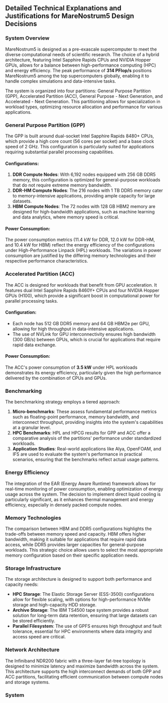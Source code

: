 ## Detailed Technical Explanations and Justifications for MareNostrum5 Design Decisions

### System Overview

MareNostrum5 is designed as a pre-exascale supercomputer to meet the diverse computational needs of scientific research. The choice of a hybrid architecture, featuring Intel Sapphire Rapids CPUs and NVIDIA Hopper GPUs, allows for a balance between high-performance computing (HPC) and energy efficiency. The peak performance of **314 PFlop/s** positions MareNostrum5 among the top supercomputers globally, enabling it to handle complex simulations and data-intensive tasks.

The system is organized into four partitions: General Purpose Partition (GPP), Accelerated Partition (ACC), General Purpose - Next Generation, and Accelerated - Next Generation. This partitioning allows for specialization in workload types, optimizing resource allocation and performance for various applications.

### General Purpose Partition (GPP)

The GPP is built around dual-socket Intel Sapphire Rapids 8480+ CPUs, which provide a high core count (56 cores per socket) and a base clock speed of 2 GHz. This configuration is particularly suited for applications requiring substantial parallel processing capabilities.

#### Configurations:
1. **DDR Compute Nodes**: With 6,192 nodes equipped with 256 GB DDR5 memory, this configuration is optimized for general-purpose workloads that do not require extreme memory bandwidth.
2. **DDR-HM Compute Nodes**: The 216 nodes with 1 TB DDR5 memory cater to memory-intensive applications, providing ample capacity for large datasets.
3. **HBM Compute Nodes**: The 72 nodes with 128 GB HBM2 memory are designed for high-bandwidth applications, such as machine learning and data analytics, where memory speed is critical.

#### Power Consumption:
The power consumption metrics (11.4 kW for DDR, 12.0 kW for DDR-HM, and 10.4 kW for HBM) reflect the energy efficiency of the configurations under High-Performance Linpack (HPL) workloads. The variations in power consumption are justified by the differing memory technologies and their respective performance characteristics.

### Accelerated Partition (ACC)

The ACC is designed for workloads that benefit from GPU acceleration. It features dual Intel Sapphire Rapids 8460Y+ CPUs and four NVIDIA Hopper GPUs (H100), which provide a significant boost in computational power for parallel processing tasks.

#### Configuration:
- Each node has 512 GB DDR5 memory and 64 GB HBM2e per GPU, allowing for high throughput in data-intensive applications.
- The use of NVLink for GPU interconnectivity ensures high bandwidth (300 GB/s) between GPUs, which is crucial for applications that require rapid data exchange.

#### Power Consumption:
The ACC's power consumption of **3.5 kW** under HPL workloads demonstrates its energy efficiency, particularly given the high performance delivered by the combination of CPUs and GPUs.

### Benchmarking

The benchmarking strategy employs a tiered approach:
1. **Micro-benchmarks**: These assess fundamental performance metrics such as floating-point performance, memory bandwidth, and interconnect throughput, providing insights into the system's capabilities at a granular level.
2. **HPC Benchmarks**: HPL and HPCG results for GPP and ACC offer a comparative analysis of the partitions' performance under standardized workloads.
3. **Application Studies**: Real-world applications like Alya, OpenFOAM, and IFS are used to evaluate the system's performance in practical scenarios, ensuring that the benchmarks reflect actual usage patterns.

### Energy Efficiency

The integration of the EAR (Energy Aware Runtime) framework allows for real-time monitoring of power consumption, enabling optimization of energy usage across the system. The decision to implement direct liquid cooling is particularly significant, as it enhances thermal management and energy efficiency, especially in densely packed compute nodes.

### Memory Technologies

The comparison between HBM and DDR5 configurations highlights the trade-offs between memory speed and capacity. HBM offers higher bandwidth, making it suitable for applications that require rapid data access, while DDR5 provides larger capacities for general-purpose workloads. This strategic choice allows users to select the most appropriate memory configuration based on their specific application needs.

### Storage Infrastructure

The storage architecture is designed to support both performance and capacity needs:
- **HPC Storage**: The Elastic Storage Server (ESS-3500) configurations allow for flexible scaling, with options for high-performance NVMe storage and high-capacity HDD storage.
- **Archive Storage**: The IBM TS4500 tape system provides a robust solution for long-term data retention, ensuring that large datasets can be stored efficiently.
- **Parallel Filesystem**: The use of GPFS ensures high throughput and fault tolerance, essential for HPC environments where data integrity and access speed are critical.

### Network Architecture

The Infiniband NDR200 fabric with a three-layer fat-tree topology is designed to minimize latency and maximize bandwidth across the system. This architecture supports the high interconnect demands of both GPP and ACC partitions, facilitating efficient communication between compute nodes and storage systems.

### System